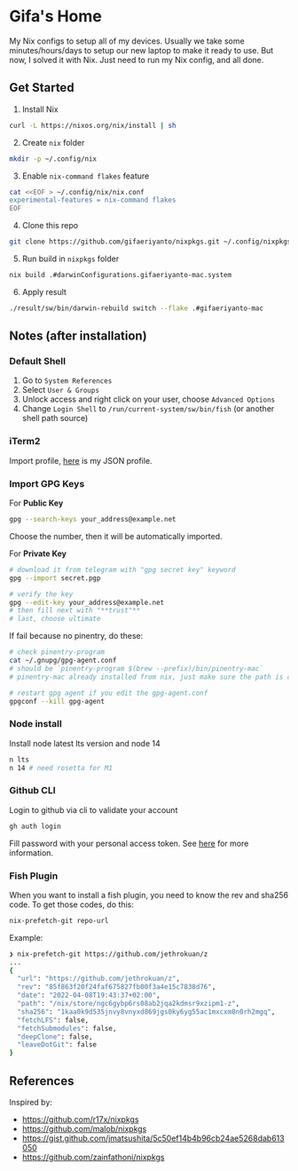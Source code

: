 # Gifa's Home

My Nix configs to setup all of my devices. Usually we take some minutes/hours/days to setup our new laptop to make it ready to use. But now, I solved it with Nix. Just need to run my Nix config, and all done.

## Get Started

1. Install Nix

```bash
curl -L https://nixos.org/nix/install | sh
```

2. Create `nix` folder

```bash
mkdir -p ~/.config/nix
```

3. Enable `nix-command flakes` feature

```bash
cat <<EOF > ~/.config/nix/nix.conf
experimental-features = nix-command flakes
EOF
```

4. Clone this repo

```bash
git clone https://github.com/gifaeriyanto/nixpkgs.git ~/.config/nixpkgs
```

5. Run build in `nixpkgs` folder

```bash
nix build .#darwinConfigurations.gifaeriyanto-mac.system
```

6. Apply result

```bash
./result/sw/bin/darwin-rebuild switch --flake .#gifaeriyanto-mac
```

## Notes (after installation)

### Default Shell

1. Go to `System References`
2. Select `User & Groups`
3. Unlock access and right click on your user, choose `Advanced Options`
4. Change `Login Shell` to `/run/current-system/sw/bin/fish` (or another shell path source)

### iTerm2

Import profile, [here](https://gist.github.com/gifaeriyanto/1c2cfea240fdcf9360afe9cb51ae5a4b) is my JSON profile.

### Import GPG Keys

For **Public Key**

```bash
gpg --search-keys your_address@example.net
```

Choose the number, then it will be automatically imported.

For **Private Key**

```bash
# download it from telegram with "gpg secret key" keyword
gpg --import secret.pgp

# verify the key
gpg --edit-key your_address@example.net
# then fill next with "**trust"**
# last, choose ultimate
```

If fail because no pinentry, do these:

```bash
# check pinentry-program
cat ~/.gnupg/gpg-agent.conf
# should be `pinentry-program $(brew --prefix)/bin/pinentry-mac`
# pinentry-mac already installed from nix, just make sure the path is correct

# restart gpg agent if you edit the gpg-agent.conf
gpgconf --kill gpg-agent
```

### Node install

Install node latest lts version and node 14

```bash
n lts
n 14 # need rosetta for M1
```

### Github CLI

Login to github via cli to validate your account

```bash
gh auth login
```

Fill password with your personal access token. See [here](https://docs.github.com/en/authentication/keeping-your-account-and-data-secure/creating-a-personal-access-token) for more information.

### Fish Plugin

When you want to install a fish plugin, you need to know the rev and sha256 code. To get those codes, do this:

```bash
nix-prefetch-git repo-url
```

Example:

```bash
❯ nix-prefetch-git https://github.com/jethrokuan/z
...
{
  "url": "https://github.com/jethrokuan/z",
  "rev": "85f863f20f24faf675827fb00f3a4e15c7838d76",
  "date": "2022-04-08T19:43:37+02:00",
  "path": "/nix/store/ngc6gybp6rs08ab2jqa2kdmsr9xzipm1-z",
  "sha256": "1kaa0k9d535jnvy8vnyxd869jgs0ky6yg55ac1mxcxm8n0rh2mgq",
  "fetchLFS": false,
  "fetchSubmodules": false,
  "deepClone": false,
  "leaveDotGit": false
}
```

## References

Inspired by:

- https://github.com/r17x/nixpkgs
- https://github.com/malob/nixpkgs
- https://gist.github.com/jmatsushita/5c50ef14b4b96cb24ae5268dab613050
- https://github.com/zainfathoni/nixpkgs
